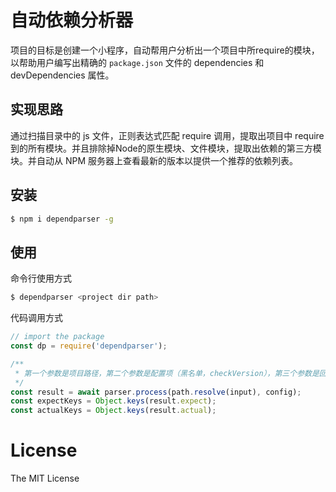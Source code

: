 # 自动依赖分析器

项目的目标是创建一个小程序，自动帮用户分析出一个项目中所require的模块，以帮助用户编写出精确的 `package.json` 文件的 dependencies 和 devDependencies 属性。

## 实现思路
通过扫描目录中的 js 文件，正则表达式匹配 require 调用，提取出项目中 require 到的所有模块。并且排除掉Node的原生模块、文件模块，提取出依赖的第三方模块。并自动从 NPM 服务器上查看最新的版本以提供一个推荐的依赖列表。

## 安装

```bash
$ npm i dependparser -g
```

## 使用
命令行使用方式

```bash
$ dependparser <project dir path>
```

代码调用方式

```js
// import the package
const dp = require('dependparser');

/**
 * 第一个参数是项目路径，第二个参数是配置项（黑名单，checkVersion），第三个参数是回调
 */
const result = await parser.process(path.resolve(input), config);
const expectKeys = Object.keys(result.expect);
const actualKeys = Object.keys(result.actual);
```

# License
The MIT License
